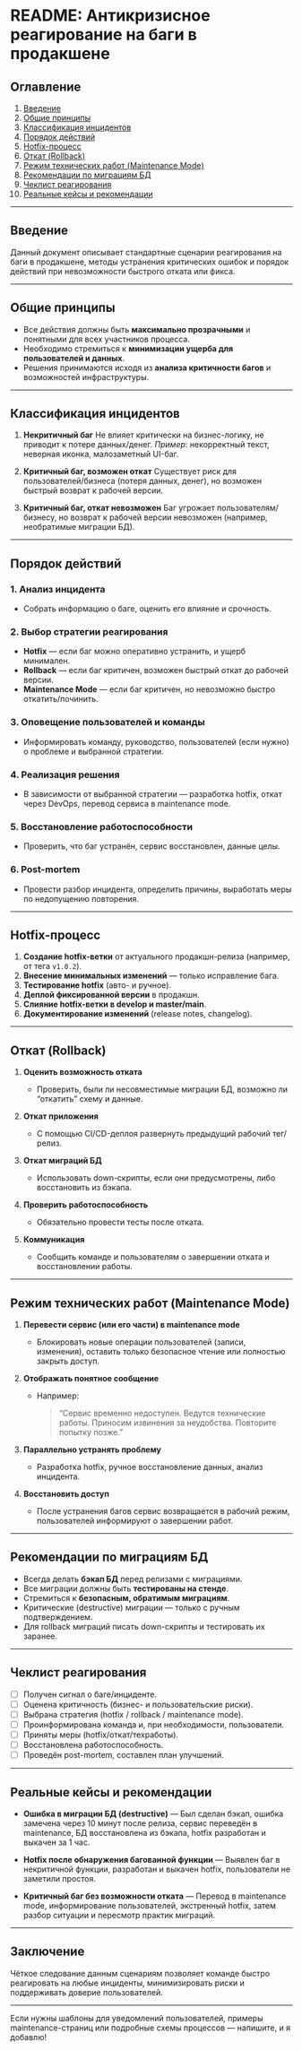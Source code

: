 # README: Антикризисное реагирование на баги в продакшене

## Оглавление

1. [Введение](#введение)
2. [Общие принципы](#общие-принципы)
3. [Классификация инцидентов](#классификация-инцидентов)
4. [Порядок действий](#порядок-действий)
5. [Hotfix-процесс](#hotfix-процесс)
6. [Откат (Rollback)](#откат-rollback)
7. [Режим технических работ (Maintenance Mode)](#режим-технических-работ-maintenance-mode)
8. [Рекомендации по миграциям БД](#рекомендации-по-миграциям-бд)
9. [Чеклист реагирования](#чеклист-реагирования)
10. [Реальные кейсы и рекомендации](#реальные-кейсы-и-рекомендации)

---

## Введение

Данный документ описывает стандартные сценарии реагирования на баги в продакшене, методы устранения критических ошибок и порядок действий при невозможности быстрого отката или фикса.

---

## Общие принципы

* Все действия должны быть **максимально прозрачными** и понятными для всех участников процесса.
* Необходимо стремиться к **минимизации ущерба для пользователей и данных**.
* Решения принимаются исходя из **анализа критичности багов** и возможностей инфраструктуры.

---

## Классификация инцидентов

1. **Некритичный баг**
   Не влияет критически на бизнес-логику, не приводит к потере данных/денег.
   *Пример*: некорректный текст, неверная иконка, малозаметный UI-баг.

2. **Критичный баг, возможен откат**
   Существует риск для пользователей/бизнеса (потеря данных, денег), но возможен быстрый возврат к рабочей версии.

3. **Критичный баг, откат невозможен**
   Баг угрожает пользователям/бизнесу, но возврат к рабочей версии невозможен (например, необратимые миграции БД).

---

## Порядок действий

### 1. Анализ инцидента

* Собрать информацию о баге, оценить его влияние и срочность.

### 2. Выбор стратегии реагирования

* **Hotfix** — если баг можно оперативно устранить, и ущерб минимален.
* **Rollback** — если баг критичен, возможен быстрый откат до рабочей версии.
* **Maintenance Mode** — если баг критичен, но невозможно быстро откатить/починить.

### 3. Оповещение пользователей и команды

* Информировать команду, руководство, пользователей (если нужно) о проблеме и выбранной стратегии.

### 4. Реализация решения

* В зависимости от выбранной стратегии — разработка hotfix, откат через DevOps, перевод сервиса в maintenance mode.

### 5. Восстановление работоспособности

* Проверить, что баг устранён, сервис восстановлен, данные целы.

### 6. Post-mortem

* Провести разбор инцидента, определить причины, выработать меры по недопущению повторения.

---

## Hotfix-процесс

1. **Создание hotfix-ветки** от актуального продакшн-релиза (например, от тега `v1.0.2`).
2. **Внесение минимальных изменений** — только исправление бага.
3. **Тестирование hotfix** (авто- и ручное).
4. **Деплой фиксированной версии** в продакшн.
5. **Слияние hotfix-ветки в develop и master/main**.
6. **Документирование изменений** (release notes, changelog).

---

## Откат (Rollback)

1. **Оценить возможность отката**

   * Проверить, были ли несовместимые миграции БД, возможно ли “откатить” схему и данные.
2. **Откат приложения**

   * С помощью CI/CD-деплоя развернуть предыдущий рабочий тег/релиз.
3. **Откат миграций БД**

   * Использовать down-скрипты, если они предусмотрены, либо восстановить из бэкапа.
4. **Проверить работоспособность**

   * Обязательно провести тесты после отката.
5. **Коммуникация**

   * Сообщить команде и пользователям о завершении отката и восстановлении работы.

---

## Режим технических работ (Maintenance Mode)

1. **Перевести сервис (или его части) в maintenance mode**

   * Блокировать новые операции пользователей (записи, изменения), оставить только безопасное чтение или полностью закрыть доступ.
2. **Отображать понятное сообщение**

   * Например:

     > “Сервис временно недоступен. Ведутся технические работы. Приносим извинения за неудобства. Повторите попытку позже.”
3. **Параллельно устранять проблему**

   * Разработка hotfix, ручное восстановление данных, анализ инцидента.
4. **Восстановить доступ**

   * После устранения багов сервис возвращается в рабочий режим, пользователей информируют о завершении работ.

---

## Рекомендации по миграциям БД

* Всегда делать **бэкап БД** перед релизами с миграциями.
* Все миграции должны быть **тестированы на стенде**.
* Стремиться к **безопасным, обратимым миграциям**.
* Критические (destructive) миграции — только с ручным подтверждением.
* Для rollback миграций писать down-скрипты и тестировать их заранее.

---

## Чеклист реагирования

* [ ] Получен сигнал о баге/инциденте.
* [ ] Оценена критичность (бизнес- и пользовательские риски).
* [ ] Выбрана стратегия (hotfix / rollback / maintenance mode).
* [ ] Проинформирована команда и, при необходимости, пользователи.
* [ ] Приняты меры (hotfix/откат/техработы).
* [ ] Восстановлена работоспособность.
* [ ] Проведён post-mortem, составлен план улучшений.

---

## Реальные кейсы и рекомендации

* **Ошибка в миграции БД (destructive)**
  — Был сделан бэкап, ошибка замечена через 10 минут после релиза, сервис переведён в maintenance, БД восстановлена из бэкапа, hotfix разработан и выкачен за 1 час.

* **Hotfix после обнаружения багованной функции**
  — Выявлен баг в некритичной функции, разработан и выкачен hotfix, пользователи не заметили простоя.

* **Критичный баг без возможности отката**
  — Перевод в maintenance mode, информирование пользователей, экстренный hotfix, затем разбор ситуации и пересмотр практик миграций.

---

## Заключение

Чёткое следование данным сценариям позволяет команде быстро реагировать на любые инциденты, минимизировать риски и поддерживать доверие пользователей.

---

Если нужны шаблоны для уведомлений пользователей, примеры maintenance-страниц или подробные схемы процессов — напишите, и я добавлю!
